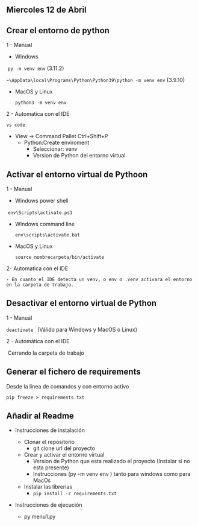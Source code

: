 ## Miercoles 12 de Abril

## Crear el entorno de python

1 - Manual

- Windows

​		`py -m venv env` (3.11.2)

​		`~\AppData\local\Programs\Python\Python39\python -m venv env` (3.9.10)

- MacOS y Linux

  `python3 -m venv env`

2 - Automatica con el IDE

`vs code`

- View -> Command Pallet Ctrl+Shift+P
  - Python:Create enviroment
    - Seleccionar: venv
    - Version de Python del entorno virtual

## Activar el entorno virtual de Pythoon

1 - Manual

- Windows power shell	

​		`env\Scripts\activate.ps1`

- Windows command line

  `env\scripts\activate.bat`

- MacOS y Linux

  `source nombrecarpeta/bin/activate`

2- Automatica con el IDE

	- En cuanto el IDE detecta un venv, o env o .venv activara el entorno en la carpeta de trabajo.

## Desactivar el entorno virtual de Python

1 - Manual 

`deactivate ` (Válido para Windows y MacOS o Linux)

2 - Automática con el IDE

​	Cerrando la carpeta de trabajo

## Generar el fichero de requirements

Desde la linea de comandos y con entorno activo

`pip freeze > requirements.txt` 

## Añadir al Readme

- Instrucciones de instalación
  - Clonar el repositorio
    - git clone url del proyecto
  - Crear y activar el entorno virtual
    - Version de Python que esta realizado el proyecto (Instalar si no esta presente)
    - Instrucciones (py -m venv env ) tanto para windows como para MacOs
  - Instalar las librerias
    - `pip install -r requirements.txt`

- Instrucciones de ejecución
  - py menu1.py